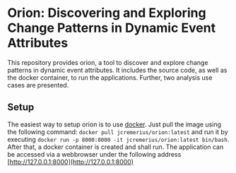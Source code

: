 # Orion: Discovering and Exploring Change Patterns in Dynamic Event Attributes

This repository provides orion, a tool to discover and explore change patterns in dynamic event attributes. It includes the source code, as well as the docker container, to run the applications. Further, two analysis use cases are presented.

## Setup

The easiest way to setup orion is to use [docker](https://hub.docker.com/r/jcremerius/orion/tags). Just pull the image using the following command:
```docker pull jcremerius/orion:latest``` and run it by executing ```docker run -p 8000:8000 -it jcremerius/orion:latest bin/bash```. After that, a docker container is created and shall run. The application can be accessed via a webbrowser under the following address [http://127.0.0.1:8000](http://127.0.0.1:8000)


